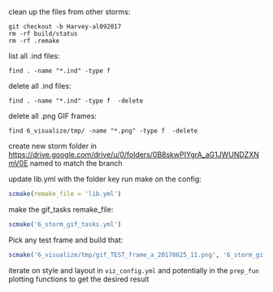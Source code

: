 
clean up the files from other storms:
```
git checkout -b Harvey-al092017
rm -rf build/status
rm -rf .remake
```
list all .ind files:
```
find . -name "*.ind" -type f
```
delete all .ind files:
```
find . -name "*.ind" -type f  -delete
```

delete all .png GIF frames:
```
find 6_visualize/tmp/ -name "*.png" -type f  -delete
```


create new storm folder in https://drive.google.com/drive/u/0/folders/0B8skwPIYgrA_aG1JWUNDZXNmV0E named to match the branch

update lib.yml with the folder key
run make on the config:
```r
scmake(remake_file = 'lib.yml')
```

make the gif_tasks remake_file: 
```r
scmake('6_storm_gif_tasks.yml')
```

Pick any test frame and build that:
```r
scmake('6_visualize/tmp/gif_TEST_frame_a_20170825_11.png', '6_storm_gif_tasks.yml')
```

iterate on style and layout in `viz_config.yml` and potentially in the `prep_fun` plotting functions to get the desired result

